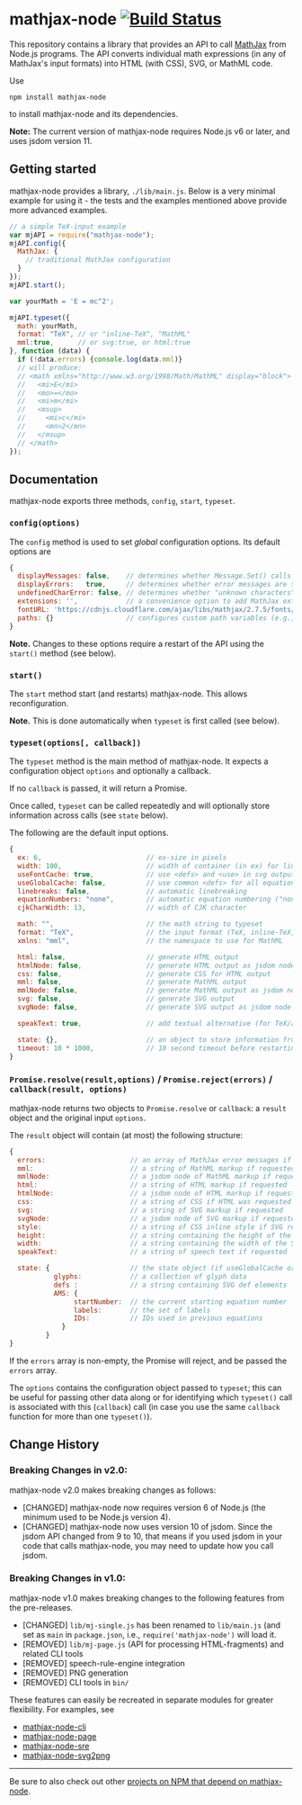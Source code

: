 # mathjax-node [![Build Status](https://travis-ci.org/mathjax/MathJax-node.svg?branch=develop)](https://travis-ci.org/mathjax/MathJax-node)

This repository contains a library that provides an API to call [MathJax](https://github.com/mathjax/mathjax) from Node.js programs. The API converts individual math expressions (in any of MathJax's input formats) into HTML (with CSS), SVG, or MathML code.

Use

```
npm install mathjax-node
```

to install mathjax-node and its dependencies.

**Note:**
The current version of mathjax-node requires Node.js v6 or later, and uses jsdom version 11.

## Getting started

mathjax-node provides a library, `./lib/main.js`. Below is a very minimal example for using it - the tests and the examples mentioned above provide more advanced examples.

```javascript
// a simple TeX-input example
var mjAPI = require("mathjax-node");
mjAPI.config({
  MathJax: {
    // traditional MathJax configuration
  }
});
mjAPI.start();

var yourMath = 'E = mc^2';

mjAPI.typeset({
  math: yourMath,
  format: "TeX", // or "inline-TeX", "MathML"
  mml:true,      // or svg:true, or html:true
}, function (data) {
  if (!data.errors) {console.log(data.mml)}
  // will produce:
  // <math xmlns="http://www.w3.org/1998/Math/MathML" display="block">
  //   <mi>E</mi>
  //   <mo>=</mo>
  //   <mi>m</mi>
  //   <msup>
  //     <mi>c</mi>
  //     <mn>2</mn>
  //   </msup>
  // </math>
});
```

## Documentation

mathjax-node exports three methods, `config`, `start`, `typeset`.

### `config(options)`

The `config` method is used to set _global_ configuration options. Its default options are

```javascript
{
  displayMessages: false,    // determines whether Message.Set() calls are logged
  displayErrors:   true,     // determines whether error messages are shown on the console
  undefinedCharError: false, // determines whether "unknown characters" (i.e., no glyph in the configured fonts) are saved in the error array
  extensions: '',            // a convenience option to add MathJax extensions
  fontURL: 'https://cdnjs.cloudflare.com/ajax/libs/mathjax/2.7.5/fonts/HTML-CSS', // for webfont urls in the CSS for HTML output
  paths: {}                  // configures custom path variables (e.g., for third party extensions, cf. test/config-third-party-extensions.js)
}
```

**Note.** Changes to these options require a restart of the API using the `start()` method (see below).

### `start()`

The `start` method start (and restarts) mathjax-node. This allows reconfiguration.

**Note.** This is done automatically when `typeset` is first called (see below).

### `typeset(options[, callback])`

The `typeset` method is the main method of mathjax-node. It expects a configuration object `options` and optionally a callback.

If no `callback` is passed, it will return a Promise.

Once called, `typeset` can be called repeatedly and will optionally store information across calls (see `state` below).

The following are the default input options.

```javascript
{
  ex: 6,                          // ex-size in pixels
  width: 100,                     // width of container (in ex) for linebreaking and tags
  useFontCache: true,             // use <defs> and <use> in svg output?
  useGlobalCache: false,          // use common <defs> for all equations?
  linebreaks: false,              // automatic linebreaking
  equationNumbers: "none",        // automatic equation numbering ("none", "AMS" or "all")
  cjkCharWidth: 13,               // width of CJK character

  math: "",                       // the math string to typeset
  format: "TeX",                  // the input format (TeX, inline-TeX, AsciiMath, or MathML)
  xmlns: "mml",                   // the namespace to use for MathML

  html: false,                    // generate HTML output
  htmlNode: false,                // generate HTML output as jsdom node
  css: false,                     // generate CSS for HTML output
  mml: false,                     // generate MathML output
  mmlNode: false,                 // generate MathML output as jsdom node
  svg: false,                     // generate SVG output
  svgNode: false,                 // generate SVG output as jsdom node

  speakText: true,                // add textual alternative (for TeX/asciimath the input string, for MathML a dummy string)

  state: {},                      // an object to store information from multiple calls (e.g., <defs> if useGlobalCache, counter for equation numbering if equationNumbers ar )
  timeout: 10 * 1000,             // 10 second timeout before restarting MathJax
}
```

### `Promise.resolve(result,options)` / `Promise.reject(errors)` / `callback(result, options)`

mathjax-node returns two objects to `Promise.resolve` or `callback`: a `result` object and the original input `options`.

The `result` object will contain (at most) the following structure:

```javascript
{
  errors:                     // an array of MathJax error messages if any errors occurred
  mml:                        // a string of MathML markup if requested
  mmlNode:                    // a jsdom node of MathML markup if requested
  html:                       // a string of HTML markup if requested
  htmlNode:                   // a jsdom node of HTML markup if requested
  css:                        // a string of CSS if HTML was requested
  svg:                        // a string of SVG markup if requested
  svgNode:                    // a jsdom node of SVG markup if requested
  style:                      // a string of CSS inline style if SVG requested
  height:                     // a string containing the height of the SVG output if SVG was requested
  width:                      // a string containing the width of the SVG output if SVG was requested
  speakText:                  // a string of speech text if requested

  state: {                    // the state object (if useGlobalCache or equationNumbers is set)
           glyphs:            // a collection of glyph data
           defs :             // a string containing SVG def elements
           AMS: {
                startNumber:  // the current starting equation number
                labels:       // the set of labels
                IDs:          // IDs used in previous equations
             }
         }
}
```

If the `errors` array is non-empty, the Promise will reject, and be passed the `errors` array.

The `options` contains the configuration object passed to `typeset`; this can be useful for passing other data along or for identifying which `typeset()` call is associated with this (`callback`) call (in case you use the same `callback` function for more than one `typeset()`).

## Change History

### Breaking Changes in v2.0:

mathjax-node v2.0 makes breaking changes as follows:

- [CHANGED] mathjax-node now requires version 6 of Node.js (the minimum used to be Node.js version 4).
- [CHANGED] mathjax-node now uses version 10 of jsdom.  Since the jsdom API changed from 9 to 10, that means if you used jsdom in your code that calls mathjax-node, you may need to update how you call jsdom.


### Breaking Changes in v1.0:

mathjax-node v1.0 makes breaking changes to the following features from the pre-releases.

- [CHANGED] `lib/mj-single.js` has been renamed to `lib/main.js` (and set as `main` in `package.json`, i.e., `require('mathjax-node')` will load it.
- [REMOVED] `lib/mj-page.js` (API for processing HTML-fragments) and related CLI tools
- [REMOVED] speech-rule-engine integration
- [REMOVED] PNG generation
- [REMOVED] CLI tools in `bin/`

These features can easily be recreated in separate modules for greater flexibility. For examples, see

- [mathjax-node-cli](https://github.com/mathjax/mathjax-node-cli/)
- [mathjax-node-page](https://github.com/pkra/mathjax-node-page/)
- [mathjax-node-sre](https://github.com/pkra/mathjax-node-sre)
- [mathjax-node-svg2png](https://github.com/pkra/mathjax-node-svg2png)

---

Be sure to also check out other [projects on NPM that depend on mathjax-node](https://www.npmjs.com/browse/depended/mathjax-node).

